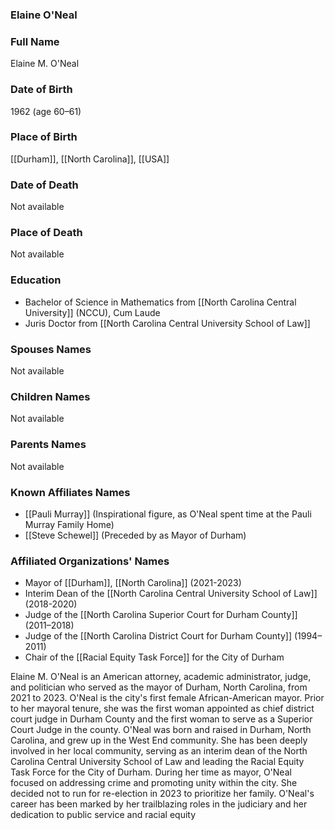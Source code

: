 ### Elaine O'Neal

### Full Name

Elaine M. O'Neal

### Date of Birth

1962 (age 60–61)

### Place of Birth

[[Durham]], [[North Carolina]], [[USA]]

### Date of Death

Not available

### Place of Death

Not available

### Education

- Bachelor of Science in Mathematics from [[North Carolina Central University]] (NCCU), Cum Laude
- Juris Doctor from [[North Carolina Central University School of Law]]

### Spouses Names

Not available

### Children Names

Not available

### Parents Names

Not available

### Known Affiliates Names

- [[Pauli Murray]] (Inspirational figure, as O'Neal spent time at the Pauli Murray Family Home)
- [[Steve Schewel]] (Preceded by as Mayor of Durham)

### Affiliated Organizations' Names

- Mayor of [[Durham]], [[North Carolina]] (2021-2023)
- Interim Dean of the [[North Carolina Central University School of Law]] (2018-2020)
- Judge of the [[North Carolina Superior Court for Durham County]] (2011–2018)
- Judge of the [[North Carolina District Court for Durham County]] (1994–2011)
- Chair of the [[Racial Equity Task Force]] for the City of Durham

Elaine M. O'Neal is an American attorney, academic administrator, judge, and politician who served as the mayor of Durham, North Carolina, from 2021 to 2023. O'Neal is the city's first female African-American mayor. Prior to her mayoral tenure, she was the first woman appointed as chief district court judge in Durham County and the first woman to serve as a Superior Court Judge in the county. O'Neal was born and raised in Durham, North Carolina, and grew up in the West End community. She has been deeply involved in her local community, serving as an interim dean of the North Carolina Central University School of Law and leading the Racial Equity Task Force for the City of Durham. During her time as mayor, O'Neal focused on addressing crime and promoting unity within the city. She decided not to run for re-election in 2023 to prioritize her family. O'Neal's career has been marked by her trailblazing roles in the judiciary and her dedication to public service and racial equity